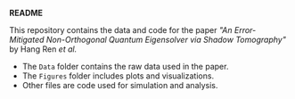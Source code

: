 **README**

This repository contains the data and code for the paper _"An Error-Mitigated Non-Orthogonal Quantum Eigensolver via Shadow Tomography"_ by Hang Ren *et al.*

- The `Data` folder contains the raw data used in the paper.  
- The `Figures` folder includes plots and visualizations.  
- Other files are code used for simulation and analysis.
